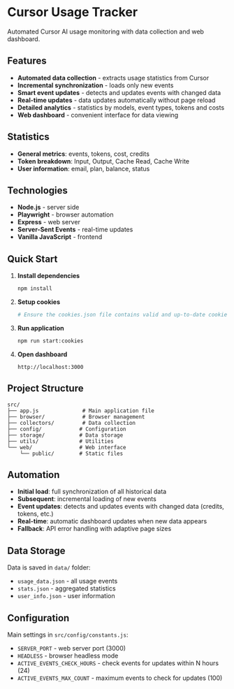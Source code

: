# Cursor Usage Tracker

Automated Cursor AI usage monitoring with data collection and web dashboard.

## Features

- **Automated data collection** - extracts usage statistics from Cursor
- **Incremental synchronization** - loads only new events
- **Smart event updates** - detects and updates events with changed data
- **Real-time updates** - data updates automatically without page reload
- **Detailed analytics** - statistics by models, event types, tokens and costs
- **Web dashboard** - convenient interface for data viewing

## Statistics

- **General metrics**: events, tokens, cost, credits
- **Token breakdown**: Input, Output, Cache Read, Cache Write
- **User information**: email, plan, balance, status

## Technologies

- **Node.js** - server side
- **Playwright** - browser automation
- **Express** - web server
- **Server-Sent Events** - real-time updates
- **Vanilla JavaScript** - frontend

## Quick Start

1. **Install dependencies**
   ```bash
   npm install
   ```

2. **Setup cookies**
   ```bash
   # Ensure the cookies.json file contains valid and up-to-date cookies for .cursor.com
   ```

3. **Run application**
   ```bash
   npm run start:cookies
   ```

4. **Open dashboard**
   ```
   http://localhost:3000
   ```

## Project Structure

```
src/
├── app.js              # Main application file
├── browser/            # Browser management
├── collectors/         # Data collection
├── config/            # Configuration
├── storage/           # Data storage
├── utils/             # Utilities
└── web/               # Web interface
    └── public/        # Static files
```

## Automation

- **Initial load**: full synchronization of all historical data
- **Subsequent**: incremental loading of new events
- **Event updates**: detects and updates events with changed data (credits, tokens, etc.)
- **Real-time**: automatic dashboard updates when new data appears
- **Fallback**: API error handling with adaptive page sizes

## Data Storage

Data is saved in `data/` folder:
- `usage_data.json` - all usage events
- `stats.json` - aggregated statistics  
- `user_info.json` - user information

## Configuration

Main settings in `src/config/constants.js`:
- `SERVER_PORT` - web server port (3000)
- `HEADLESS` - browser headless mode
- `ACTIVE_EVENTS_CHECK_HOURS` - check events for updates within N hours (24)
- `ACTIVE_EVENTS_MAX_COUNT` - maximum events to check for updates (100)

